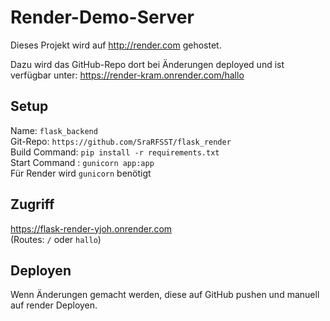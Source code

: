 # Render-Demo-Server
Dieses Projekt wird auf http://render.com gehostet.

Dazu wird das GitHub-Repo dort bei Änderungen deployed und ist verfügbar unter:
https://render-kram.onrender.com/hallo  

## Setup
Name: `flask_backend`  
Git-Repo: `https://github.com/SraRFSST/flask_render`  
Build Command: `pip install -r requirements.txt`  
Start Command : `gunicorn app:app`  
Für Render wird `gunicorn` benötigt  
## Zugriff
https://flask-render-yjoh.onrender.com  
(Routes: `/` oder `hallo`)

## Deployen
Wenn Änderungen gemacht werden, diese auf GitHub pushen und manuell auf render Deployen.